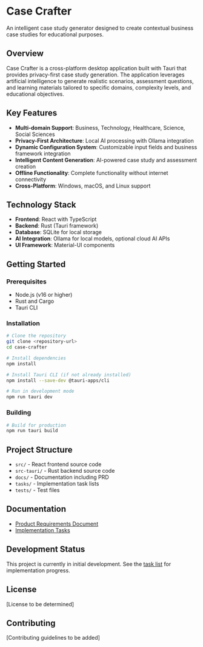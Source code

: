 # Case Crafter

An intelligent case study generator designed to create contextual business case studies for educational purposes.

## Overview

Case Crafter is a cross-platform desktop application built with Tauri that provides privacy-first case study generation. The application leverages artificial intelligence to generate realistic scenarios, assessment questions, and learning materials tailored to specific domains, complexity levels, and educational objectives.

## Key Features

- **Multi-domain Support**: Business, Technology, Healthcare, Science, Social Sciences
- **Privacy-First Architecture**: Local AI processing with Ollama integration
- **Dynamic Configuration System**: Customizable input fields and business framework integration
- **Intelligent Content Generation**: AI-powered case study and assessment creation
- **Offline Functionality**: Complete functionality without internet connectivity
- **Cross-Platform**: Windows, macOS, and Linux support

## Technology Stack

- **Frontend**: React with TypeScript
- **Backend**: Rust (Tauri framework)
- **Database**: SQLite for local storage
- **AI Integration**: Ollama for local models, optional cloud AI APIs
- **UI Framework**: Material-UI components

## Getting Started

### Prerequisites

- Node.js (v16 or higher)
- Rust and Cargo
- Tauri CLI

### Installation

```bash
# Clone the repository
git clone <repository-url>
cd case-crafter

# Install dependencies
npm install

# Install Tauri CLI (if not already installed)
npm install --save-dev @tauri-apps/cli

# Run in development mode
npm run tauri dev
```

### Building

```bash
# Build for production
npm run tauri build
```

## Project Structure

- `src/` - React frontend source code
- `src-tauri/` - Rust backend source code
- `docs/` - Documentation including PRD
- `tasks/` - Implementation task lists
- `tests/` - Test files

## Documentation

- [Product Requirements Document](docs/case_crafter_prd.md)
- [Implementation Tasks](tasks/tasks-case_crafter_prd.md)

## Development Status

This project is currently in initial development. See the [task list](tasks/tasks-case_crafter_prd.md) for implementation progress.

## License

[License to be determined]

## Contributing

[Contributing guidelines to be added]